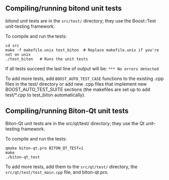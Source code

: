 Compiling/running bitond unit tests
------------------------------------

bitond unit tests are in the `src/test/` directory; they
use the Boost::Test unit-testing framework.

To compile and run the tests:

	cd src
	make -f makefile.unix test_biton  # Replace makefile.unix if you're not on unix
	./test_biton   # Runs the unit tests

If all tests succeed the last line of output will be:
`*** No errors detected`

To add more tests, add `BOOST_AUTO_TEST_CASE` functions to the existing
.cpp files in the test/ directory or add new .cpp files that
implement new BOOST_AUTO_TEST_SUITE sections (the makefiles are
set up to add test/*.cpp to test_biton automatically).


Compiling/running Biton-Qt unit tests
---------------------------------------

Biton-Qt unit tests are in the src/qt/test/ directory; they
use the Qt unit-testing framework.

To compile and run the tests:

	qmake biton-qt.pro BITON_QT_TEST=1
	make
	./biton-qt_test

To add more tests, add them to the `src/qt/test/` directory,
the `src/qt/test/test_main.cpp` file, and biton-qt.pro.
